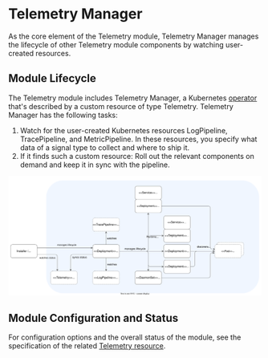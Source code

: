 # Telemetry Manager

As the core element of the Telemetry module, Telemetry Manager manages the lifecycle of other Telemetry module components by watching user-created resources.

## Module Lifecycle

The Telemetry module includes Telemetry Manager, a Kubernetes [operator](https://kubernetes.io/docs/concepts/extend-kubernetes/operator/) that's described by a custom resource of type Telemetry. Telemetry Manager has the following tasks:

1. Watch for the user-created Kubernetes resources LogPipeline, TracePipeline, and MetricPipeline. In these resources, you specify what data of a signal type to collect and where to ship it.
2. If it finds such a custom resource: Roll out the relevant components on demand and keep it in sync with the pipeline.

![Manager](assets/manager-lifecycle.drawio.svg)

## Module Configuration and Status

For configuration options and the overall status of the module, see the specification of the related [Telemetry resource](./resources/01-telemetry.md).
